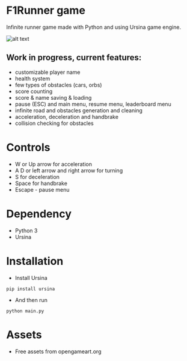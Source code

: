 # F1Runner game

Infinite runner game made with Python and using Ursina game engine.

![alt text](https://i.imgur.com/eFaS6dz.png)

## Work in progress, current features:

* customizable player name
* health system
* few types of obstacles (cars, orbs) 
* score counting
* score & name saving & loading
* pause (ESC) and main menu, resume menu, leaderboard menu
* infinite road and obstacles generation and cleaning
* acceleration, deceleration and handbrake
* collision checking for obstacles

# Controls

* W or Up arrow for acceleration
* A D or left arrow and right arrow for turning
* S for deceleration
* Space for handbrake
* Escape - pause menu


# Dependency

* Python 3
* Ursina

# Installation

* Install Ursina

```
pip install ursina 
```

* And then run

```
python main.py
```


# Assets

* Free assets from opengameart.org


